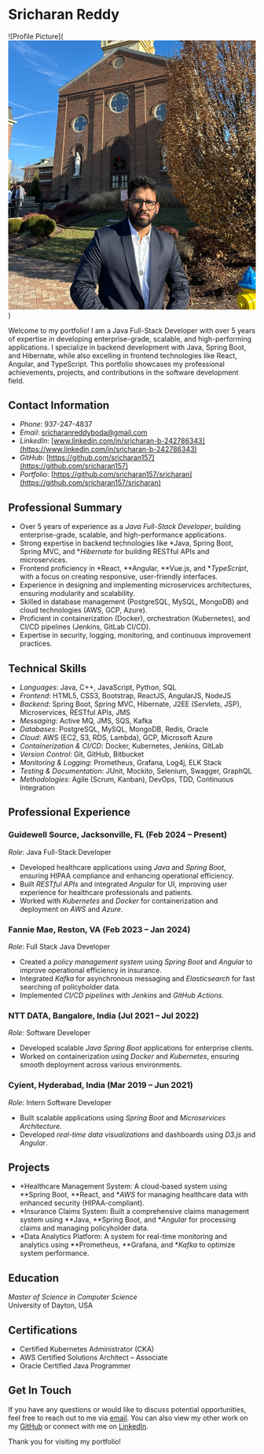 # Sricharan Reddy

![Profile Picture](![sricharan reddy](https://github.com/sricharan157/Sricharan/blob/main/WhatsApp%20Image%202025-03-17%20at%2010.17.15%20AM.jpeg)
)

Welcome to my portfolio! I am a Java Full-Stack Developer with over 5 years of expertise in developing enterprise-grade, scalable, and high-performing applications. I specialize in backend development with Java, Spring Boot, and Hibernate, while also excelling in frontend technologies like React, Angular, and TypeScript. This portfolio showcases my professional achievements, projects, and contributions in the software development field.

## Contact Information

- *Phone*: 937-247-4837
- *Email*: [sricharanreddyboda@gmail.com](mailto:sricharanreddyboda@gmail.com)
- *LinkedIn*: [www.linkedin.com/in/sricharan-b-242786343](https://www.linkedin.com/in/sricharan-b-242786343)
- *GitHub*: [https://github.com/sricharan157](https://github.com/sricharan157)
- *Portfolio*: [https://github.com/sricharan157/sricharan](https://github.com/sricharan157/sricharan)

## Professional Summary

- Over 5 years of experience as a *Java Full-Stack Developer*, building enterprise-grade, scalable, and high-performance applications.
- Strong expertise in backend technologies like *Java, Spring Boot, Spring MVC, and **Hibernate* for building RESTful APIs and microservices.
- Frontend proficiency in *React, **Angular, **Vue.js, and **TypeScript*, with a focus on creating responsive, user-friendly interfaces.
- Experience in designing and implementing microservices architectures, ensuring modularity and scalability.
- Skilled in database management (PostgreSQL, MySQL, MongoDB) and cloud technologies (AWS, GCP, Azure).
- Proficient in containerization (Docker), orchestration (Kubernetes), and CI/CD pipelines (Jenkins, GitLab CI/CD).
- Expertise in security, logging, monitoring, and continuous improvement practices.

## Technical Skills

- *Languages*: Java, C++, JavaScript, Python, SQL
- *Frontend*: HTML5, CSS3, Bootstrap, ReactJS, AngularJS, NodeJS
- *Backend*: Spring Boot, Spring MVC, Hibernate, J2EE (Servlets, JSP), Microservices, RESTful APIs, JMS
- *Messaging*: Active MQ, JMS, SQS, Kafka
- *Databases*: PostgreSQL, MySQL, MongoDB, Redis, Oracle
- *Cloud*: AWS (EC2, S3, RDS, Lambda), GCP, Microsoft Azure
- *Containerization & CI/CD*: Docker, Kubernetes, Jenkins, GitLab
- *Version Control*: Git, GitHub, Bitbucket
- *Monitoring & Logging*: Prometheus, Grafana, Log4j, ELK Stack
- *Testing & Documentation*: JUnit, Mockito, Selenium, Swagger, GraphQL
- *Methodologies*: Agile (Scrum, Kanban), DevOps, TDD, Continuous Integration

## Professional Experience

### Guidewell Source, Jacksonville, FL (Feb 2024 – Present)
*Role*: Java Full-Stack Developer  
- Developed healthcare applications using *Java* and *Spring Boot*, ensuring HIPAA compliance and enhancing operational efficiency.
- Built *RESTful APIs* and integrated *Angular* for UI, improving user experience for healthcare professionals and patients.
- Worked with *Kubernetes* and *Docker* for containerization and deployment on *AWS* and *Azure*.

### Fannie Mae, Reston, VA (Feb 2023 – Jan 2024)
*Role*: Full Stack Java Developer  
- Created a *policy management system* using *Spring Boot* and *Angular* to improve operational efficiency in insurance.
- Integrated *Kafka* for asynchronous messaging and *Elasticsearch* for fast searching of policyholder data.
- Implemented *CI/CD pipelines* with *Jenkins* and *GitHub Actions*.

### NTT DATA, Bangalore, India (Jul 2021 – Jul 2022)
*Role*: Software Developer  
- Developed scalable *Java Spring Boot* applications for enterprise clients.
- Worked on containerization using *Docker* and *Kubernetes*, ensuring smooth deployment across various environments.

### Cyient, Hyderabad, India (Mar 2019 – Jun 2021)
*Role*: Intern Software Developer  
- Built scalable applications using *Spring Boot* and *Microservices Architecture*.
- Developed *real-time data visualizations* and dashboards using *D3.js* and *Angular*.

## Projects

- *Healthcare Management System: A cloud-based system using **Spring Boot, **React, and **AWS* for managing healthcare data with enhanced security (HIPAA-compliant).
- *Insurance Claims System: Built a comprehensive claims management system using **Java, **Spring Boot, and **Angular* for processing claims and managing policyholder data.
- *Data Analytics Platform: A system for real-time monitoring and analytics using **Prometheus, **Grafana, and **Kafka* to optimize system performance.

## Education

*Master of Science in Computer Science*  
University of Dayton, USA

## Certifications

- Certified Kubernetes Administrator (CKA)
- AWS Certified Solutions Architect – Associate
- Oracle Certified Java Programmer

## Get In Touch

If you have any questions or would like to discuss potential opportunities, feel free to reach out to me via [email](mailto:sricharanreddyboda@gmail.com). You can also view my other work on my [GitHub](https://github.com/sricharan157) or connect with me on [LinkedIn](https://www.linkedin.com/in/sricharan-b-242786343).

Thank you for visiting my portfolio!
